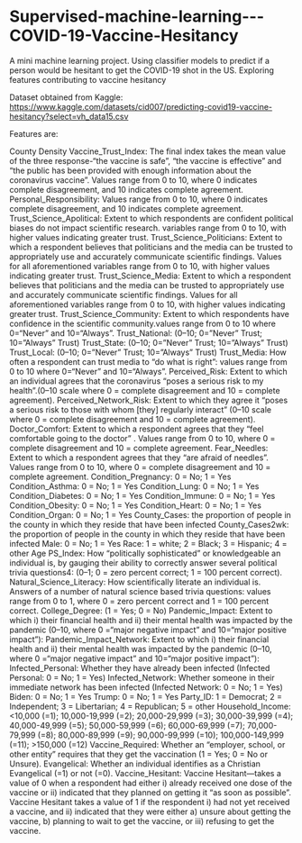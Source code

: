 # Supervised-machine-learning---COVID-19-Vaccine-Hesitancy
A mini machine learning project. Using classifier models to predict if a person would be hesitant to get the COVID-19 shot in the US. Exploring features contributing to vaccine hesitancy


Dataset obtained from Kaggle: https://www.kaggle.com/datasets/cid007/predicting-covid19-vaccine-hesitancy?select=vh_data15.csv

Features are:

County Density
Vaccine_Trust_Index: The final index takes the mean value of the three response-“the vaccine is safe”, “the vaccine is effective” and “the public has been provided with enough information about the coronavirus vaccine”. Values range from 0 to 10, where 0 indicates complete disagreement, and 10 indicates complete agreement.
Personal_Responsibility: Values range from 0 to 10, where 0 indicates complete disagreement, and 10 indicates complete agreement.
Trust_Science_Apolitical: Extent to which respondents are confident political biases do not impact scientific research. variables range from 0 to 10, with higher values indicating greater trust.
Trust_Science_Politicians: Extent to which a respondent believes that politicians and the media can be trusted to appropriately use and accurately communicate scientific findings. Values for all aforementioned variables range from 0 to 10, with higher values indicating greater trust.
Trust_Science_Media: Extent to which a respondent believes that politicians and the media can be trusted to appropriately use and accurately communicate scientific findings. Values for all aforementioned variables range from 0 to 10, with higher values indicating greater trust.
Trust_Science_Community: Extent to which respondents have confidence in the scientific community.values range from 0 to 10 where 0=“Never” and 10=“Always”.
Trust_National: (0–10; 0=”Never” Trust; 10=”Always” Trust)
Trust_State: (0–10; 0=”Never” Trust; 10=”Always” Trust)
Trust_Local: (0–10; 0=”Never” Trust; 10=”Always” Trust)
Trust_Media: How often a respondent can trust media to “do what is right”: values range from 0 to 10 where 0=“Never” and 10=“Always”.
Perceived_Risk: Extent to which an individual agrees that the coronavirus “poses a serious risk to my health”.(0–10 scale where 0 = complete disagreement and 10 = complete agreement).
Perceived_Network_Risk: Extent to which they agree it “poses a serious risk to those with whom [they] regularly interact” (0–10 scale where 0 = complete disagreement and 10 = complete agreement).
Doctor_Comfort: Extent to which a respondent agrees that they “feel comfortable going to the doctor” . Values range from 0 to 10, where 0 = complete disagreement and 10 = complete agreement.
Fear_Needles: Extent to which a respondent agrees that they “are afraid of needles”. Values range from 0 to 10, where 0 = complete disagreement and 10 = complete agreement.
Condition_Pregnancy: 0 = No; 1 = Yes
Condition_Asthma: 0 = No; 1 = Yes
Condition_Lung: 0 = No; 1 = Yes
Condition_Diabetes: 0 = No; 1 = Yes
Condition_Immune: 0 = No; 1 = Yes
Condition_Obesity: 0 = No; 1 = Yes
Condition_Heart: 0 = No; 1 = Yes
Condition_Organ: 0 = No; 1 = Yes
County_Cases: the proportion of people in the county in which they reside that have been infected
County_Cases2wk: the proportion of people in the county in which they reside that have been infected
Male: 0 = No; 1 = Yes
Race: 1 = white; 2 = Black; 3 = Hispanic; 4 = other
Age
PS_Index: How “politically sophisticated” or knowledgeable an individual is, by gauging their ability to correctly answer several political trivia questions4: (0–1; 0 = zero percent correct; 1 = 100 percent correct).
Natural_Science_Literacy: How scientifically literate an individual is. Answers of a number of natural science based trivia questions: values range from 0 to 1, where 0 = zero percent correct and 1 = 100 percent correct.
College_Degree: (1 = Yes; 0 = No)
Pandemic_Impact: Extent to which i) their financial health and ii) their mental health was impacted by the pandemic (0–10, where 0 =“major negative impact” and 10=“major positive impact”):
Pandemic_Impact_Network: Extent to which i) their financial health and ii) their mental health was impacted by the pandemic (0–10, where 0 =“major negative impact” and 10=“major positive impact”):
Infected_Personal: Whether they have already been infected (Infected Personal: 0 = No; 1 = Yes)
Infected_Network: Whether someone in their immediate network has been infected (Infected Network: 0 = No; 1 = Yes)
Biden: 0 = No; 1 = Yes
Trump: 0 = No; 1 = Yes
Party_ID: 1 = Democrat; 2 = Independent; 3 = Libertarian; 4 = Republican; 5 = other
Household_Income: <10,000 (=1); 10,000-19,999 (=2); 20,000-29,999 (=3); 30,000-39,999 (=4); 40,000-49,999 (=5); 50,000-59,999 (=6); 60,000-69,999 (=7); 70,000-79,999 (=8); 80,000-89,999 (=9); 90,000-99,999 (=10); 100,000-149,999 (=11); >150,000 (=12)
Vaccine_Required: Whether an “employer, school, or other entity” requires that they get the vaccination (1 = Yes; 0 = No or Unsure).
Evangelical: Whether an individual identifies as a Christian Evangelical (=1) or not (=0).
Vaccine_Hesitant: Vaccine Hesitant—takes a value of 0 when a respondent had either i) already received one dose of the vaccine or ii) indicated that they planned on getting it “as soon as possible”. Vaccine Hesitant takes a value of 1 if the respondent i) had not yet received a vaccine, and ii) indicated that they were either a) unsure about getting the vaccine, b) planning to wait to get the vaccine, or iii) refusing to get the vaccine.
